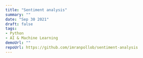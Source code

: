 ```yaml
---
title: "Sentiment analysis"
summary: ""
date: "Sep 30 2021"
draft: false
tags:
- Python
- AI & Machine Learning
demoUrl: ""
repoUrl: https://github.com/imranpollob/sentiment-analysis
---
```


